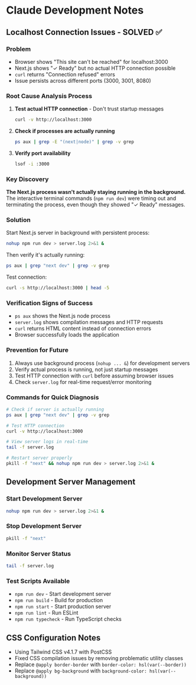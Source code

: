 # Claude Development Notes

## Localhost Connection Issues - SOLVED ✅

### Problem
- Browser shows "This site can't be reached" for localhost:3000
- Next.js shows "✓ Ready" but no actual HTTP connection possible
- `curl` returns "Connection refused" errors
- Issue persists across different ports (3000, 3001, 8080)

### Root Cause Analysis Process
1. **Test actual HTTP connection** - Don't trust startup messages
   ```bash
   curl -v http://localhost:3000
   ```
2. **Check if processes are actually running**
   ```bash
   ps aux | grep -E "(next|node)" | grep -v grep
   ```
3. **Verify port availability**
   ```bash
   lsof -i :3000
   ```

### Key Discovery
**The Next.js process wasn't actually staying running in the background.** The interactive terminal commands (`npm run dev`) were timing out and terminating the process, even though they showed "✓ Ready" messages.

### Solution
Start Next.js server in background with persistent process:
```bash
nohup npm run dev > server.log 2>&1 &
```

Then verify it's actually running:
```bash
ps aux | grep "next dev" | grep -v grep
```

Test connection:
```bash
curl -s http://localhost:3000 | head -5
```

### Verification Signs of Success
- `ps aux` shows the Next.js node process
- `server.log` shows compilation messages and HTTP requests
- `curl` returns HTML content instead of connection errors
- Browser successfully loads the application

### Prevention for Future
1. Always use background process (`nohup ... &`) for development servers
2. Verify actual process is running, not just startup messages
3. Test HTTP connection with `curl` before assuming browser issues
4. Check `server.log` for real-time request/error monitoring

### Commands for Quick Diagnosis
```bash
# Check if server is actually running
ps aux | grep "next dev" | grep -v grep

# Test HTTP connection
curl -v http://localhost:3000

# View server logs in real-time
tail -f server.log

# Restart server properly
pkill -f "next" && nohup npm run dev > server.log 2>&1 &
```

## Development Server Management

### Start Development Server
```bash
nohup npm run dev > server.log 2>&1 &
```

### Stop Development Server
```bash
pkill -f "next"
```

### Monitor Server Status
```bash
tail -f server.log
```

### Test Scripts Available
- `npm run dev` - Start development server
- `npm run build` - Build for production
- `npm run start` - Start production server
- `npm run lint` - Run ESLint
- `npm run typecheck` - Run TypeScript checks

## CSS Configuration Notes
- Using Tailwind CSS v4.1.7 with PostCSS
- Fixed CSS compilation issues by removing problematic utility classes
- Replace `@apply border-border` with `border-color: hsl(var(--border))`
- Replace `@apply bg-background` with `background-color: hsl(var(--background))`